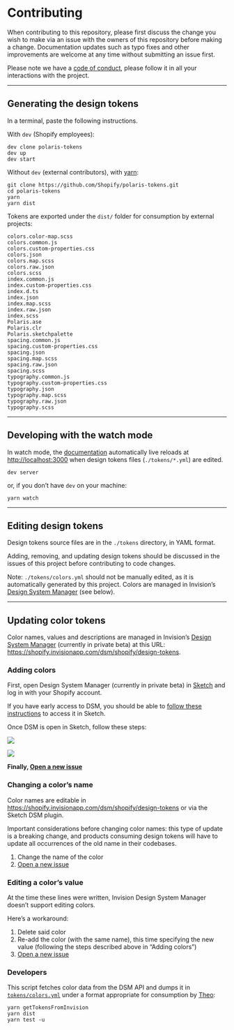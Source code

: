 # Contributing

When contributing to this repository, please first discuss the change you wish to make via an issue with the owners of this repository before making a change. Documentation updates such as typo fixes and other improvements are welcome at any time without submitting an issue first.

Please note we have a [code of conduct](https://github.com/Shopify/polaris-tokens/blob/master/CODE_OF_CONDUCT.md), please follow it in all your interactions with the project.

---

## Generating the design tokens

In a terminal, paste the following instructions.

With `dev` (Shopify employees):

```
dev clone polaris-tokens
dev up
dev start
```

Without `dev` (external contributors), with [yarn](https://yarnpkg.com/en/):

```
git clone https://github.com/Shopify/polaris-tokens.git
cd polaris-tokens
yarn
yarn dist
```

Tokens are exported under the `dist/` folder for consumption by external projects:

```
colors.color-map.scss
colors.common.js
colors.custom-properties.css
colors.json
colors.map.scss
colors.raw.json
colors.scss
index.common.js
index.custom-properties.css
index.d.ts
index.json
index.map.scss
index.raw.json
index.scss
Polaris.ase
Polaris.clr
Polaris.sketchpalette
spacing.common.js
spacing.custom-properties.css
spacing.json
spacing.map.scss
spacing.raw.json
spacing.scss
typography.common.js
typography.custom-properties.css
typography.json
typography.map.scss
typography.raw.json
typography.scss
```

---

## Developing with the watch mode

In watch mode, the [documentation](https://shopify.github.io/polaris-tokens/) automatically live reloads at <http://localhost:3000>
when design tokens files (`./tokens/*.yml`) are edited.

```
dev server
```

or, if you don’t have `dev` on your machine:

```
yarn watch
```

---

## Editing design tokens

Design tokens source files are in the `./tokens` directory, in YAML format.

Adding, removing, and updating design tokens should be discussed in the issues of this project before contributing to code changes.

Note: `./tokens/colors.yml` should not be manually edited, as it is automatically generated by this project.
Colors are managed in Invision’s [Design System Manager](https://www.invisionapp.com/blog/announcing-invision-design-system-manager/) (see below).

---

## Updating color tokens

Color names, values and descriptions are managed in Invision’s [Design System Manager](https://www.invisionapp.com/blog/announcing-invision-design-system-manager/) (currently in private beta) at this URL:
<https://shopify.invisionapp.com/dsm/shopify/design-tokens>.

### Adding colors

First, open Design System Manager (currently in private beta) in [Sketch](https://www.sketchapp.com/) and log in with your Shopify account.

If you have early access to DSM, you should be able to [follow these instructions](https://support.invisionapp.com/hc/en-us/articles/115005671843-Design-System-Manager-early-access-instructions) to access it in Sketch.

Once DSM is open in Sketch, follow these steps:

![ ](https://user-images.githubusercontent.com/85783/38760431-0e55954e-3f30-11e8-935c-7ba35b0edc44.png)

![ ](https://user-images.githubusercontent.com/85783/38760487-60970130-3f30-11e8-8a45-e02b7c8c4b46.png)

**Finally, [Open a new issue](https://github.com/Shopify/polaris-tokens/issues/new?template=update-colors.md)**

### Changing a color’s name

Color names are editable in <https://shopify.invisionapp.com/dsm/shopify/design-tokens> or via the Sketch DSM plugin.

Important considerations before changing color names: this type of update is a breaking change,
and products consuming design tokens will have to update all occurrences of the old name in their codebases.

1.  Change the name of the color
2.  [Open a new issue](https://github.com/Shopify/polaris-tokens/issues/new?template=update-colors.md)

### Editing a color’s value

At the time these lines were written, Invision Design System Manager doesn’t support editing colors.

Here’s a workaround:

1.  Delete said color
2.  Re-add the color (with the same name), this time specifying the new value
    (following the steps described above in “Adding colors”)
3.  [Open a new issue](https://github.com/Shopify/polaris-tokens/issues/new?template=update-colors.md)

### Developers

This script fetches color data from the DSM API and dumps it in [`tokens/colors.yml`](https://github.com/Shopify/polaris-tokens/blob/master/tokens/colors.yml) under a format appropriate for consumption by [Theo](https://github.com/salesforce-ux/theo):

```
yarn getTokensFromInvision
yarn dist
yarn test -u
```

